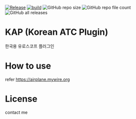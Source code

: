 [![Release](https://img.shields.io/github/v/release/lancard/KAP?include_prereleases&style=shield)][1]
[![build](https://github.com/lancard/KAP/actions/workflows/build.yml/badge.svg)](https://github.com/lancard/KAP/actions/workflows/build.yml)
![GitHub repo size](https://img.shields.io/github/repo-size/lancard/KAP)
![GitHub repo file count](https://img.shields.io/github/directory-file-count/lancard/KAP)
![GitHub all releases](https://img.shields.io/github/downloads/lancard/KAP/total)

# KAP (Korean ATC Plugin)
한국용 유로스코프 플러그인

# How to use
refer https://airplane.mywire.org

# License
contact me

[1]: https://github.com/lancard/KAP/releases/latest
